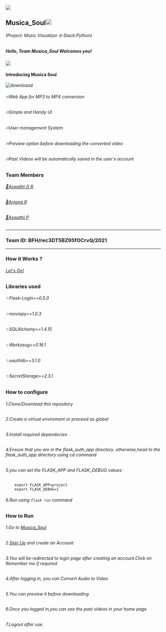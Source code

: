 
<img src="https://trello-attachments.s3.amazonaws.com/542e9c6316504d5797afbfb9/542e9c6316504d5797afbfc1/39dee8d993841943b5723510ce663233/Frame_19.png">

## Musica_Soul<img src="https://notion-emojis.s3-us-west-2.amazonaws.com/v0/svg-twitter/1f3b5.svg" width=20px>
###### (Project: Music Visualizer ⦾  Stack:Python)
##### Hello, Team Musica_Soul Welcomes you! 
<div><img src="https://c.tenor.com/PWaOCHK8jKEAAAAj/music-notes-sound.gif"></div>

#### Introducing Musica Soul
![downloasd](https://user-images.githubusercontent.com/44152778/119544456-56e97900-bdaf-11eb-9a2b-dc2a0ca1980d.jpeg)

###### 🔥Web App for MP3 to MP4 conversion
###### 🔥Simple and Handy UI
###### 🔥User management System
###### 🔥Preview option before downloading the converted video
###### 🔥Past Videos will be automatically saved in the user's account

### Team Members
###### <a href="https://github.com/AswathiGR">📍Aswathi G R</a>
###### <a href="https://github.com/AnjanaRajanM">📍Anjana R</a>
###### <a href="https://github.com/AswathipRaj">📍Aswathi P</a>

--- 

### Team ID: BFH/rec3DT5BZ95fOCrvQ/2021

---
### How it Works ?

###### <a href="https://www.loom.com/share/306b0f49c7ee40feb2d57776467f6735">Let's Go!</a>

### Libraries used

###### ✨Flask-Login==0.5.0 
###### ✨moviepy==1.0.3
###### ✨SQLAlchemy==1.4.15
###### ✨Werkzeug==0.16.1
###### ✨oauthlib==3.1.0
###### ✨SecretStorage==2.3.1


### How to configure
###### 1.Clone/Download this repository 
###### 2.Create a virtual enviroment or proceed as global 
###### 3.Install required dependecies 
###### 4.Ensure that you are in the flask_auth_app directory. otherwise,head to the flask_auth_app directory using cd command
###### 5.you can set the FLASK_APP and FLASK_DEBUG values:
        
        export FLASK_APP=project
        export FLASK_DEBUG=1
        
###### 6.Run using `flask run` command
### How to Run
###### 1.Go to <a href="http://musicasoul.pythonanywhere.com/">Musica_Soul</a>
###### 2.<a href="http://musicasoul.pythonanywhere.com/signup">Sign Up</a> and create an Account 
###### 3.You will be redirected to login page after creating an account.Click on Remember me if required
###### 4.After logging in, you can Convert Audio to Video
###### 5.You can preview it before downloading
###### 6.Once you logged in,you can see the past videos in your home page
###### 7.Logout after use.
